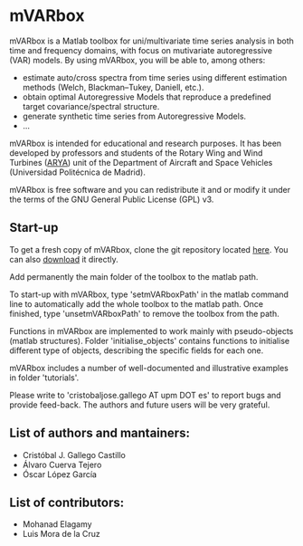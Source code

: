 # mVARbox

mVARbox is a Matlab toolbox for uni/multivariate time series analysis in both time and frequency domains, with focus on mutivariate autoregressive (VAR) models. By using mVARbox, you will be able to, among others:

- estimate auto/cross spectra from time series using different estimation methods (Welch, Blackman–Tukey, Daniell, etc.).
- obtain optimal Autoregressive Models that reproduce a predefined target covariance/spectral structure.
- generate synthetic time series from Autoregressive Models.
- ...


mVARbox is intended for educational and research purposes. It has been developed by professors and students of the Rotary Wing and Wind Turbines ([ARYA](http://arya.dave.upm.es/)) unit of the Department of Aircraft and Space Vehicles (Universidad Politécnica de Madrid). 

mVARbox is free software and you can redistribute it and or modify it under the terms of the GNU General Public License (GPL) v3.



## Start-up

To get a fresh copy of mVARbox, clone the git repository located [here](https://github.com/cristobal-GC/mVARbox). You can also [download](https://github.com/cristobal-GC/mVARbox/archive/refs/heads/main.zip) it directly.

Add permanently the main folder of the toolbox to the matlab path.

To start-up with mVARbox, type 'setmVARboxPath' in the matlab command line to automatically add the whole toolbox to the matlab path. Once finished, type 'unsetmVARboxPath' to remove the toolbox from the path.

Functions in mVARbox are implemented to work mainly with pseudo-objects (matlab structures). Folder 'initialise_objects' contains functions to initialise different type of objects, describing the specific fields for each one.

mVARbox includes a number of well-documented and illustrative examples in folder 'tutorials'.

Please write to 'cristobaljose.gallego AT upm DOT es' to report bugs and provide feed-back. The authors and future users will be very grateful.




## List of authors and mantainers:

- Cristóbal J. Gallego Castillo
- Álvaro Cuerva Tejero
- Óscar López García


## List of contributors:

- Mohanad Elagamy
- Luis Mora de la Cruz

